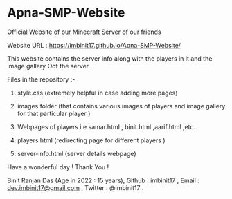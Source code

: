 # Apna-SMP-Website

Official Website of our Minecraft Server
of our friends 

Website URL : https://imbinit17.github.io/Apna-SMP-Website/

This website contains the server info along 
with the players in it and the image gallery
Oof the server .

Files in the repository :- 
1. style.css (extremely helpful in case adding more pages)
2. images folder (that contains various 
images of players and image gallery for that 
particular player )

3. Webpages of players i.e samar.html , 
binit.html ,aarif.html ,etc. 

4. players.html (redirecting page for 
different players )

5. server-info.html (server details webpage)

Have a wonderful day ! Thank You !

Binit Ranjan Das (Age in 2022 : 15 years),
Github : imbinit17 ,
Email : dev.imbinit17@gmail.com ,
Twitter : @imbinit17 .
